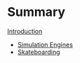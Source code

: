 # Summary
[Introduction](README.md)

- [Simulation Engines](simulation_engines/README.md)
- [Skateboarding](skateboarding/README.md)